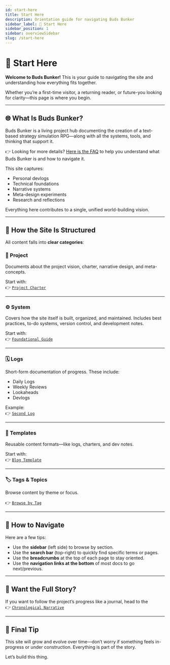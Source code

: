 ```yaml
---
id: start-here
title: Start Here
description: Orientation guide for navigating Buds Bunker
sidebar_label: 🧭 Start Here
sidebar_position: 1
sidebar: overviewSidebar
slug: /start-here
---
```


# 🧭 Start Here

**Welcome to Buds Bunker!** This is your guide to navigating the site and understanding how everything fits together.

Whether you’re a first-time visitor, a returning reader, or future-you looking for clarity—this page is where you begin.

---

## 🌐 What Is Buds Bunker?

Buds Bunker is a living project hub documenting the creation of a text-based strategy simulation RPG—along with all the systems, tools, and thinking that support it.

👉 Looking for more details? [Here is the FAQ](/docs/system/website/faq) to help you understand what Buds Bunker is and how to navigate it.


This site captures:
- Personal devlogs
- Technical foundations
- Narrative systems
- Meta-design experiments
- Research and reflections

Everything here contributes to a single, unified world-building vision.

---

## 🧱 How the Site Is Structured

All content falls into **clear categories**:

### 📜 Project
Documents about the project vision, charter, narrative design, and meta-concepts.

Start with:  
👉 [`Project Charter`](/docs/project/charter/project-charter)

---

### ⚙️ System
Covers how the site itself is built, organized, and maintained. Includes best practices, to-do systems, version control, and development notes.

Start with:  
👉 [`Foundational Guide`](/docs/system/website/foundational-guide)

---

### 🗓️ Logs
Short-form documentation of progress. These include:
- Daily Logs
- Weekly Reviews
- Lookaheads
- Devlogs

Example:  
👉 [`Second Log`](/logs/daily/2025-04-01-second-log)

---

### 🧱 Templates
Reusable content formats—like logs, charters, and dev notes.

Start with:  
👉 [`Blog Template`](/docs/system/templates/blog-template)

---

### 🏷️ Tags & Topics
Browse content by theme or focus.

👉 [`Browse by Tag`](/docs/tag-index)


---

## 🧭 How to Navigate

Here are a few tips:

- Use the **sidebar** (left side) to browse by section.
- Use the **search bar** (top-right) to quickly find specific terms or pages.
- Use the **breadcrumbs** at the top of each page to stay oriented.
- Use the **navigation links at the bottom** of most docs to go next/previous.

---

## 📖 Want the Full Story?

If you want to follow the project’s progress like a journal, head to the  
👉 [`Chronological Narrative`](/docs/chronological-narrative)

---

## 🧠 Final Tip

This site will grow and evolve over time—don’t worry if something feels in-progress or under construction. Everything is part of the story.

Let’s build this thing.

